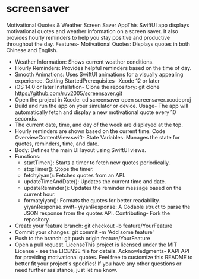 # screensaver
Motivational Quotes & Weather Screen Saver AppThis SwiftUI app displays motivational quotes and weather information on a screen saver. It also provides hourly reminders to help you stay positive and productive throughout the day.
Features- Motivational Quotes: Displays quotes in both Chinese and English.
- Weather Information: Shows current weather conditions.
- Hourly Reminders: Provides helpful reminders based on the time of day.
- Smooth Animations: Uses SwiftUI animations for a visually appealing experience.
Getting StartedPrerequisites- Xcode 12 or later
- iOS 14.0 or later
Installation- Clone the repository:
git clone https://github.com/ruv2005/screensaver.git
- Open the project in Xcode:
cd screensaver
open screensaver.xcodeproj
- Build and run the app on your simulator or device.
Usage- The app will automatically fetch and display a new motivational quote every 10 seconds.
- The current date, time, and day of the week are displayed at the top.
- Hourly reminders are shown based on the current time.
Code OverviewContentView.swift- State Variables: Manages the state for quotes, reminders, time, and date.
- Body: Defines the main UI layout using SwiftUI views.
- Functions:
    - startTimer(): Starts a timer to fetch new quotes periodically.
    - stopTimer(): Stops the timer.
    - fetchyiyan(): Fetches quotes from an API.
    - updateTimeAndDate(): Updates the current time and date.
    - updateReminder(): Updates the reminder message based on the current hour.
    - formatyiyan(): Formats the quotes for better readability.
yiyanResponse.swift- yiyanResponse: A Codable struct to parse the JSON response from the quotes API.
Contributing- Fork the repository.
- Create your feature branch:
git checkout -b feature/YourFeature
- Commit your changes:
git commit -m 'Add some feature'
- Push to the branch:
git push origin feature/YourFeature
- Open a pull request.
LicenseThis project is licensed under the MIT License - see the LICENSE file for details.
Acknowledgments- KAPI API for providing motivational quotes.
Feel free to customize this README to better fit your project's specifics! If you have any other questions or need further assistance, just let me know.
